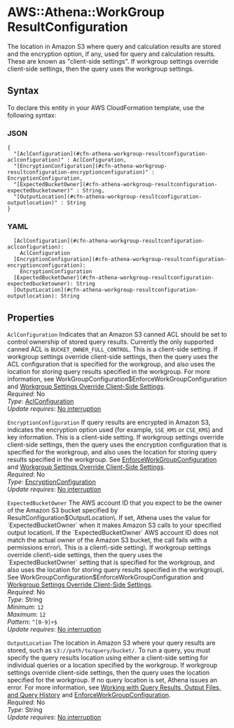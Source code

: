 # AWS::Athena::WorkGroup ResultConfiguration<a name="aws-properties-athena-workgroup-resultconfiguration"></a>

The location in Amazon S3 where query and calculation results are stored and the encryption option, if any, used for query and calculation results\. These are known as "client\-side settings"\. If workgroup settings override client\-side settings, then the query uses the workgroup settings\.

## Syntax<a name="aws-properties-athena-workgroup-resultconfiguration-syntax"></a>

To declare this entity in your AWS CloudFormation template, use the following syntax:

### JSON<a name="aws-properties-athena-workgroup-resultconfiguration-syntax.json"></a>

```
{
  "[AclConfiguration](#cfn-athena-workgroup-resultconfiguration-aclconfiguration)" : AclConfiguration,
  "[EncryptionConfiguration](#cfn-athena-workgroup-resultconfiguration-encryptionconfiguration)" : EncryptionConfiguration,
  "[ExpectedBucketOwner](#cfn-athena-workgroup-resultconfiguration-expectedbucketowner)" : String,
  "[OutputLocation](#cfn-athena-workgroup-resultconfiguration-outputlocation)" : String
}
```

### YAML<a name="aws-properties-athena-workgroup-resultconfiguration-syntax.yaml"></a>

```
  [AclConfiguration](#cfn-athena-workgroup-resultconfiguration-aclconfiguration):
    AclConfiguration
  [EncryptionConfiguration](#cfn-athena-workgroup-resultconfiguration-encryptionconfiguration):
    EncryptionConfiguration
  [ExpectedBucketOwner](#cfn-athena-workgroup-resultconfiguration-expectedbucketowner): String
  [OutputLocation](#cfn-athena-workgroup-resultconfiguration-outputlocation): String
```

## Properties<a name="aws-properties-athena-workgroup-resultconfiguration-properties"></a>

`AclConfiguration` <a name="cfn-athena-workgroup-resultconfiguration-aclconfiguration"></a>
Indicates that an Amazon S3 canned ACL should be set to control ownership of stored query results\. Currently the only supported canned ACL is `BUCKET_OWNER_FULL_CONTROL`\. This is a client\-side setting\. If workgroup settings override client\-side settings, then the query uses the ACL configuration that is specified for the workgroup, and also uses the location for storing query results specified in the workgroup\. For more information, see WorkGroupConfiguration$EnforceWorkGroupConfiguration and [Workgroup Settings Override Client\-Side Settings](https://docs.aws.amazon.com/athena/latest/ug/workgroups-settings-override.html)\.  
_Required_: No  
_Type_: [AclConfiguration](aws-properties-athena-workgroup-aclconfiguration.md)  
_Update requires_: [No interruption](https://docs.aws.amazon.com/AWSCloudFormation/latest/UserGuide/using-cfn-updating-stacks-update-behaviors.html#update-no-interrupt)

`EncryptionConfiguration` <a name="cfn-athena-workgroup-resultconfiguration-encryptionconfiguration"></a>
If query results are encrypted in Amazon S3, indicates the encryption option used \(for example, `SSE_KMS` or `CSE_KMS`\) and key information\. This is a client\-side setting\. If workgroup settings override client\-side settings, then the query uses the encryption configuration that is specified for the workgroup, and also uses the location for storing query results specified in the workgroup\. See [EnforceWorkGroupConfiguration](https://docs.aws.amazon.com/AWSCloudFormation/latest/UserGuide/aws-properties-athena-workgroup-workgroupconfiguration.html#cfn-athena-workgroup-workgroupconfiguration-enforceworkgroupconfiguration) and [Workgroup Settings Override Client\-Side Settings](https://docs.aws.amazon.com/athena/latest/ug/workgroups-settings-override.html)\.  
_Required_: No  
_Type_: [EncryptionConfiguration](aws-properties-athena-workgroup-encryptionconfiguration.md)  
_Update requires_: [No interruption](https://docs.aws.amazon.com/AWSCloudFormation/latest/UserGuide/using-cfn-updating-stacks-update-behaviors.html#update-no-interrupt)

`ExpectedBucketOwner` <a name="cfn-athena-workgroup-resultconfiguration-expectedbucketowner"></a>
The AWS account ID that you expect to be the owner of the Amazon S3 bucket specified by ResultConfiguration$OutputLocation\. If set, Athena uses the value for `ExpectedBucketOwner` when it makes Amazon S3 calls to your specified output location\. If the `ExpectedBucketOwner` AWS account ID does not match the actual owner of the Amazon S3 bucket, the call fails with a permissions error\.  
This is a client\-side setting\. If workgroup settings override client\-side settings, then the query uses the `ExpectedBucketOwner` setting that is specified for the workgroup, and also uses the location for storing query results specified in the workgroup\. See WorkGroupConfiguration$EnforceWorkGroupConfiguration and [Workgroup Settings Override Client\-Side Settings](https://docs.aws.amazon.com/athena/latest/ug/workgroups-settings-override.html)\.  
_Required_: No  
_Type_: String  
_Minimum_: `12`  
_Maximum_: `12`  
_Pattern_: `^[0-9]+$`  
_Update requires_: [No interruption](https://docs.aws.amazon.com/AWSCloudFormation/latest/UserGuide/using-cfn-updating-stacks-update-behaviors.html#update-no-interrupt)

`OutputLocation` <a name="cfn-athena-workgroup-resultconfiguration-outputlocation"></a>
The location in Amazon S3 where your query results are stored, such as `s3://path/to/query/bucket/`\. To run a query, you must specify the query results location using either a client\-side setting for individual queries or a location specified by the workgroup\. If workgroup settings override client\-side settings, then the query uses the location specified for the workgroup\. If no query location is set, Athena issues an error\. For more information, see [Working with Query Results, Output Files, and Query History](https://docs.aws.amazon.com/athena/latest/ug/querying.html) and [EnforceWorkGroupConfiguration](https://docs.aws.amazon.com/AWSCloudFormation/latest/UserGuide/aws-properties-athena-workgroup-workgroupconfiguration.html#cfn-athena-workgroup-workgroupconfiguration-enforceworkgroupconfiguration)\.  
_Required_: No  
_Type_: String  
_Update requires_: [No interruption](https://docs.aws.amazon.com/AWSCloudFormation/latest/UserGuide/using-cfn-updating-stacks-update-behaviors.html#update-no-interrupt)
